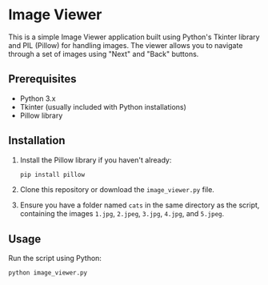 # Image Viewer

This is a simple Image Viewer application built using Python's Tkinter library and PIL (Pillow) for handling images. The viewer allows you to navigate through a set of images using "Next" and "Back" buttons.

## Prerequisites

- Python 3.x
- Tkinter (usually included with Python installations)
- Pillow library

## Installation

1. Install the Pillow library if you haven't already:

    ```bash
    pip install pillow
    ```

2. Clone this repository or download the `image_viewer.py` file.

3. Ensure you have a folder named `cats` in the same directory as the script, containing the images `1.jpg`, `2.jpeg`, `3.jpg`, `4.jpg`, and `5.jpeg`.

## Usage

Run the script using Python:

```bash
python image_viewer.py
